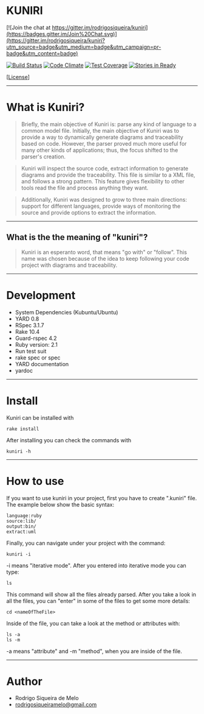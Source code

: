 # KUNIRI

[![Join the chat at https://gitter.im/rodrigosiqueira/kuniri](https://badges.gitter.im/Join%20Chat.svg)](https://gitter.im/rodrigosiqueira/kuniri?utm_source=badge&utm_medium=badge&utm_campaign=pr-badge&utm_content=badge)

[![Build Status](https://travis-ci.org/rodrigosiqueira/kuniri.svg?branch=master)](https://travis-ci.org/rodrigosiqueira/kuniri)
[![Code Climate](https://codeclimate.com/github/rodrigosiqueira/kuniri/badges/gpa.svg)](https://codeclimate.com/github/rodrigosiqueira/kuniri)
[![Test Coverage](https://codeclimate.com/github/rodrigosiqueira/kuniri/badges/coverage.svg)](https://codeclimate.com/github/rodrigosiqueira/kuniri)
[![Stories in Ready](https://badge.waffle.io/rodrigosiqueira/kuniri.png?label=ready&title=Ready)](https://waffle.io/rodrigosiqueira/kuniri)

[[License](https://img.shields.io/badge/license-GPLv3-green.svg)]

----
# What is Kuniri?

> Briefly, the main objective of Kuniri is: parse any kind of language to a
common model file. Initially, the main objective of Kuniri was to provide a way 
to dynamically generate diagrams and traceability based on code. However, the
parser proved much more useful for many other kinds of applications; thus, the
focus shifted to the parser's creation.

>Kuniri will inspect the source code, extract information to generate
diagrams and provide the traceability. This file is similar to a XML file, and
follows a strong pattern. This feature gives flexibility to other tools read
the file and process anything they want.

> Additionally, Kuniri was designed to grow to three main directions: support 
for different languages, provide ways of monitoring the source and provide 
options to extract the information.

----
## What is the the meaning of "kuniri"?

> Kuniri is an esperanto word, that means "go with" or "follow". This name was 
chosen because of the idea to keep following your code project with diagrams 
and traceability.

----
# Development

* System Dependencies (Kubuntu/Ubuntu)
 * YARD 0.8
 * RSpec 3.1.7
 * Rake 10.4
 * Guard-rspec 4.2
* Ruby version: 2.1
* Run test suit
 * rake spec or spec
* YARD documentation
 * yardoc

----
# Install

Kuniri can be installed with
```
rake install
```

After installing you can check the commands with
```
kuniri -h
```

----
# How to use
If you want to use kuniri in your project, first you have to create ".kuniri"
file. The example below show the basic syntax:

```
language:ruby
source:lib/
output:bin/
extract:uml
```

Finally, you can navigate under your project with the command:

```
kuniri -i
```

-i means "iterative mode". After you entered into iterative mode you can type:

```
ls
```
This command will show all the files already parsed. After you take a look in
all the files, you can "enter" in some of the files to get some more details:

```
cd <nameOfTheFile>
```

Inside of the file, you can take a look at the method or attributes with:

```
ls -a
ls -m
```

-a means "attribute" and -m "method", when you are inside of the file.

----
# Author

* Rodrigo Siqueira de Melo
 * rodrigosiqueiramelo@gmail.com

